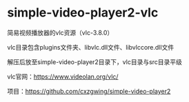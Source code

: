 # simple-video-player2-vlc
简易视频播放器的vlc资源（vlc-3.8.0）

vlc目录包含plugins文件夹、libvlc.dll文件、libvlccore.dll文件

解压后放至simple-video-player2目录下，vlc目录与src目录平级

vlc官网：https://www.videolan.org/vlc/

项目：https://github.com/cxzgwing/simple-video-player2
